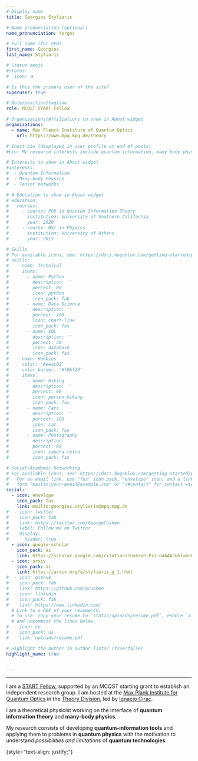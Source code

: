 ```yaml
---
# Display name
title: Georgios Styliaris

# Name pronunciation (optional)
name_pronunciation: Yorgos

# Full name (for SEO)
first_name: Georgios
last_name: Styliaris

# Status emoji
#status:
#  icon: ☕️

# Is this the primary user of the site?
superuser: true

# Role/position/tagline
role: MCQST START Fellow

# Organizations/Affiliations to show in About widget
organizations:
  - name: Max Planck Institute of Quantum Optics 
    url: https://www.mpq.mpg.de/theory

# Short bio (displayed in user profile at end of posts)
#bio: My research interests include quantum information, many body physics and tensor networks.

# Interests to show in About widget
#interests:
#  - Quantum Information
#  - Many-body Physics 
#  - Tensor networks

# # Education to show in About widget
# education:
#   courses:
#     - course: PhD in Quantum Information Theory
#       institution: University of Southern California
#       year: 2020
#     - course: BSc in Physics
#       institution: University of Athens
#       year: 2015

# Skills
# For available icons, see: https://docs.hugoblox.com/getting-started/page-builder/#icons
# skills:
#   - name: Technical
#     items:
#       - name: Python
#         description: ''
#         percent: 80
#         icon: python
#         icon_pack: fab
#       - name: Data Science
#         description: ''
#         percent: 100
#         icon: chart-line
#         icon_pack: fas
#       - name: SQL
#         description: ''
#         percent: 40
#         icon: database
#         icon_pack: fas
#   - name: Hobbies
#     color: '#eeac02'
#     color_border: '#f0bf23'
#     items:
#       - name: Hiking
#         description: ''
#         percent: 60
#         icon: person-hiking
#         icon_pack: fas
#       - name: Cats
#         description: ''
#         percent: 100
#         icon: cat
#         icon_pack: fas
#       - name: Photography
#         description: ''
#         percent: 80
#         icon: camera-retro
#         icon_pack: fas

# Social/Academic Networking
# For available icons, see: https://docs.hugoblox.com/getting-started/page-builder/#icons
#   For an email link, use "fas" icon pack, "envelope" icon, and a link in the
#   form "mailto:your-email@example.com" or "/#contact" for contact widget.
social:
  - icon: envelope
    icon_pack: fas
    link: mailto:georgios.styliaris@mpq.mpg.de
#  - icon: twitter
#    icon_pack: fab
#    link: https://twitter.com/GeorgeCushen
#    label: Follow me on Twitter
#    display:
#      header: true
  - icon: google-scholar
    icon_pack: ai
    link: https://scholar.google.com/citations?user=h-Pis-oAAAAJ&hl=en&oi=ao
  - icon: arxiv
    icon_pack: ai
    link: https://arxiv.org/a/styliaris_g_1.html    
#  - icon: github
#    icon_pack: fab
#    link: https://github.com/gcushen
#  - icon: linkedin
#    icon_pack: fab
#    link: https://www.linkedin.com/
  # Link to a PDF of your resume/CV.
  # To use: copy your resume to `static/uploads/resume.pdf`, enable `ai` icons in `params.yaml`,
  # and uncomment the lines below.
#  - icon: cv
#    icon_pack: ai
#    link: uploads/resume.pdf

# Highlight the author in author lists? (true/false)
highlight_name: true


---
```


---

I am a [START Fellow](https://www.mcqst.de/support/start-fellowship/), supported by an MCQST starting grant to establish an independent research group. I am hosted at the [Max Plank Institute for Quantum Optics](https://www.mpq.mpg.de/en) in the [Theory Division](https://www.mpq-theory.de/), led by [Ignacio Cirac](https://www.mpq.mpg.de/6497409/prof-dr-ignacio-cirac).

I am a theoretical physicist working on the interface of **quantum information theory** and **many-body physics**.

My research consists of developing **quantum-information tools** and applying them to problems in **quantum physics** with the motivation to understand *possibilities and limitations* of **quantum technologies**.


{style="text-align: justify;"}